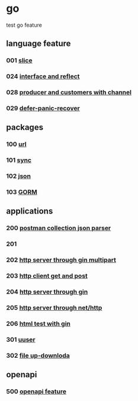 # go

test go feature

## language feature

### 001 [slice](001)

### 024 [interface and reflect](024)

### 028 [producer and customers with channel](028)

### 029 [defer-panic-recover](029)

## packages

### 100 [url](100)

### 101 [sync](101)

### 102 [json](102)

### 103 [GORM](103)

## applications

### 200 [postman collection json parser](200)

### 201 [](201)

### 202 [http server through gin multipart](202)

### 203 [http client get and post](203)

### 204 [http server through gin](204)

### 205 [http server through net/http](205)

### 206 [html test with gin](206)

### 301 [uuser](301)

### 302 [file up-downloda](302)

## openapi

### 500 [openapi feature](500)
